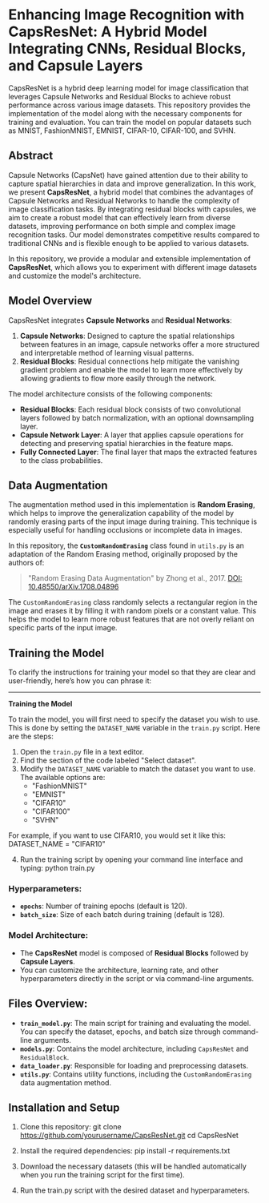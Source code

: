 # Enhancing Image Recognition with CapsResNet: A Hybrid Model Integrating CNNs, Residual Blocks, and Capsule Layers

CapsResNet is a hybrid deep learning model for image classification that leverages Capsule Networks and Residual Blocks to achieve robust performance across various image datasets. This repository provides the implementation of the model along with the necessary components for training and evaluation. You can train the model on popular datasets such as MNIST, FashionMNIST, EMNIST, CIFAR-10, CIFAR-100, and SVHN.

## Abstract
Capsule Networks (CapsNet) have gained attention due to their ability to capture spatial hierarchies in data and improve generalization. In this work, we present **CapsResNet**, a hybrid model that combines the advantages of Capsule Networks and Residual Networks to handle the complexity of image classification tasks. By integrating residual blocks with capsules, we aim to create a robust model that can effectively learn from diverse datasets, improving performance on both simple and complex image recognition tasks. Our model demonstrates competitive results compared to traditional CNNs and is flexible enough to be applied to various datasets. 

In this repository, we provide a modular and extensible implementation of **CapsResNet**, which allows you to experiment with different image datasets and customize the model's architecture.

## Model Overview

CapsResNet integrates **Capsule Networks** and **Residual Networks**:
1. **Capsule Networks**: Designed to capture the spatial relationships between features in an image, capsule networks offer a more structured and interpretable method of learning visual patterns.
2. **Residual Blocks**: Residual connections help mitigate the vanishing gradient problem and enable the model to learn more effectively by allowing gradients to flow more easily through the network.

The model architecture consists of the following components:
- **Residual Blocks**: Each residual block consists of two convolutional layers followed by batch normalization, with an optional downsampling layer.
- **Capsule Network Layer**: A layer that applies capsule operations for detecting and preserving spatial hierarchies in the feature maps.
- **Fully Connected Layer**: The final layer that maps the extracted features to the class probabilities.

## Data Augmentation

The augmentation method used in this implementation is **Random Erasing**, which helps to improve the generalization capability of the model by randomly erasing parts of the input image during training. This technique is especially useful for handling occlusions or incomplete data in images.

In this repository, the **`CustomRandomErasing`** class found in `utils.py` is an adaptation of the Random Erasing method, originally proposed by the authors of:

> "Random Erasing Data Augmentation" by Zhong et al., 2017. [DOI: 10.48550/arXiv.1708.04896](https://doi.org/10.48550/arXiv.1708.04896)

The `CustomRandomErasing` class randomly selects a rectangular region in the image and erases it by filling it with random pixels or a constant value. This helps the model to learn more robust features that are not overly reliant on specific parts of the input image.

## Training the Model
To clarify the instructions for training your model so that they are clear and user-friendly, here’s how you can phrase it:

---

**Training the Model**

To train the model, you will first need to specify the dataset you wish to use. This is done by setting the `DATASET_NAME` variable in the `train.py` script. Here are the steps:

1. Open the `train.py` file in a text editor.
2. Find the section of the code labeled "Select dataset".
3. Modify the `DATASET_NAME` variable to match the dataset you want to use. The available options are:
   - "FashionMNIST"
   - "EMNIST"
   - "CIFAR10"
   - "CIFAR100"
   - "SVHN"

For example, if you want to use CIFAR10, you would set it like this:
DATASET_NAME = "CIFAR10"

4. Run the training script by opening your command line interface and typing:
python train.py


### Hyperparameters:
- **`epochs`**: Number of training epochs (default is 120).
- **`batch_size`**: Size of each batch during training (default is 128).

### Model Architecture:
- The **CapsResNet** model is composed of **Residual Blocks** followed by **Capsule Layers**.
- You can customize the architecture, learning rate, and other hyperparameters directly in the script or via command-line arguments.

## Files Overview:
- **`train_model.py`**: The main script for training and evaluating the model. You can specify the dataset, epochs, and batch size through command-line arguments.
- **`models.py`**: Contains the model architecture, including `CapsResNet` and `ResidualBlock`.
- **`data_loader.py`**: Responsible for loading and preprocessing datasets.
- **`utils.py`**: Contains utility functions, including the `CustomRandomErasing` data augmentation method.

## Installation and Setup

1. Clone this repository:
   git clone https://github.com/yourusername/CapsResNet.git
   cd CapsResNet

2. Install the required dependencies:
   pip install -r requirements.txt

3. Download the necessary datasets (this will be handled automatically when you run the training script for the first time).

4. Run the train.py script with the desired dataset and hyperparameters.


